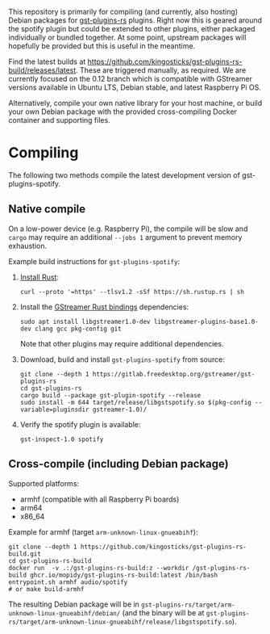 This repository is primarily for compiling (and currently, also hosting) Debian packages
for [gst-plugins-rs](https://gitlab.freedesktop.org/gstreamer/gst-plugins-rs>) plugins.
Right now this is geared around the spotify plugin but could be extended to other
plugins, either packaged individually or bundled together. At some point, upstream
packages will hopefully be provided but this is useful in the meantime.

Find the latest builds at https://github.com/kingosticks/gst-plugins-rs-build/releases/latest.
These are triggered manually, as required. We are currently focused on the 0.12 branch which
is compatible with GStreamer versions available in Ubuntu LTS, Debian stable, and latest
Raspberry Pi OS.

Alternatively, compile your own native library for your host machine, or build your own Debian
package with the provided cross-compiling Docker container and supporting files.

# Compiling

The following two methods compile the latest development version of gst-plugins-spotify.

## Native compile

On a low-power device (e.g. Raspberry Pi), the compile will be slow and `cargo` may require 
an additional `--jobs 1` argument to prevent memory exhaustion.

Example build instructions for `gst-plugins-spotify`:

1. [Install Rust](https://www.rust-lang.org/tools/install):

   ```
   curl --proto '=https' --tlsv1.2 -sSf https://sh.rustup.rs | sh
   ```

2. Install the
   [GStreamer Rust bindings](https://gitlab.freedesktop.org/gstreamer/gstreamer-rs#installation)
   dependencies:

   ```
   sudo apt install libgstreamer1.0-dev libgstreamer-plugins-base1.0-dev clang gcc pkg-config git
   ```

   Note that other plugins may require additional dependencies.

3. Download, build and install `gst-plugins-spotify` from source:

    ```
    git clone --depth 1 https://gitlab.freedesktop.org/gstreamer/gst-plugins-rs
    cd gst-plugins-rs
    cargo build --package gst-plugin-spotify --release
    sudo install -m 644 target/release/libgstspotify.so $(pkg-config --variable=pluginsdir gstreamer-1.0)/
    ```

4. Verify the spotify plugin is available:

   ```
   gst-inspect-1.0 spotify
   ```


## Cross-compile (including Debian package)

Supported platforms:

* armhf (compatible with all Raspberry Pi boards)
* arm64
* x86_64

Example for armhf (target `arm-unknown-linux-gnueabihf`):
```
git clone --depth 1 https://github.com/kingosticks/gst-plugins-rs-build.git
cd gst-plugins-rs-build
docker run  -v .:/gst-plugins-rs-build:z --workdir /gst-plugins-rs-build ghcr.io/mopidy/gst-plugins-rs-build:latest /bin/bash entrypoint.sh armhf audio/spotify
# or make build-armhf
```
The resulting Debian package will be in `gst-plugins-rs/target/arm-unknown-linux-gnueabihf/debian/`
(and the binary will be at `gst-plugins-rs/target/arm-unknown-linux-gnueabihf/release/libgstspotify.so`).
